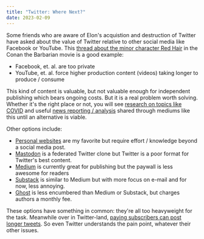 ```yaml
---
title: "Twitter: Where Next?"
date: 2023-02-09
---
```


Some friends who are aware of Elon's acquistion and destruction of Twitter have asked about the value of Twitter relative to other social media like Facebook or YouTube. This [thread about the minor character Red Hair](https://twitter.com/hradzka/status/1611489902570639361) in the Conan the Barbarian movie is a good example:

- Facebook, et. al. are too private
- YouTube, et. al. force higher production content (videos) taking longer to produce / consume

This kind of content is valuable, but not valuable enough for independent publishing which bears ongoing costs. But it is a real problem worth solving. Whether it's the right place or not, you will see [research on topics like COVID](https://twitter.com/EricTopol/status/1332771238771630080) and useful [news reporting / analysis](https://twitter.com/NateSilver538) shared through mediums like this until an alternative is viable.

Other options include:

- [Personal websites](https://neocities.org) are my favorite but require effort / knowledge beyond a social media post.
- [Mastodon](https://joinmastodon.org) is a federated Twitter clone but Twitter is a poor format for Twitter's best content.
- [Medium](https://medium.com) is currently great for publishing but the paywall is less awesome for readers
- [Substack](https://substack.com) is similar to Medium but with more focus on e-mail and for now, less annoying.
- [Ghost](https://ghost.org) is less encumbered than Medium or Substack, but charges authors a monthly fee.

These options have something in common: they're all too heavyweight for the task. Meanwhile over in Twitter-land, [paying subscribers can post longer tweets](https://www.theverge.com/2023/2/8/23591472/twitter-blue-subscribers-longer-tweets-4000-characters). So even Twitter understands the pain point, whatever their other issues.


